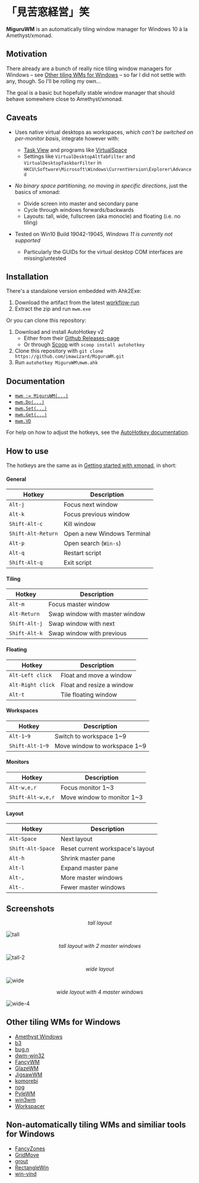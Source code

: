# 「見苦窓経営」笑

**MiguruWM** is an automatically tiling window manager for Windows 10 à la Amethyst/xmonad.

## Motivation

There already are a bunch of really nice tiling window managers for Windows – see [Other tiling WMs for Windows](#other-tiling-wms-for-windows) – so far I did not settle with any, though. So I'll be rolling my own...

The goal is a basic but hopefully stable window manager that should behave somewhere close to Amethyst/xmonad.

## Caveats

- Uses native virtual desktops as workspaces, *which can't be switched on per-monitor basis*, integrate however with:
    - [Task View](https://support.microsoft.com/en-us/windows/get-more-done-with-multitasking-in-windows-b4fa0333-98f8-ef43-e25c-06d4fb1d6960) and programs like [VirtualSpace](https://github.com/newlooper/VirtualSpace)
    - Settings like `VirtualDesktopAltTabFilter` and `VirtualDesktopTaskbarFilter` in `HKCU\Software\Microsoft\Windows\CurrentVersion\Explorer\Advanced`

- *No binary space partitioning, no moving in specific directions*, just the basics of xmonad:
    - Divide screen into master and secondary pane
    - Cycle through windows forwards/backwards
    - Layouts: tall, wide, fullscreen (aka monocle) and floating (i.e. no tiling)

- Tested on Win10 Build 19042-19045, *Windows 11 is currently not supported*
    - Particularly the GUIDs for the virtual desktop COM interfaces are missing/untested

## Installation

There's a standalone version embedded with Ahk2Exe:
1. Download the artifact from the latest [workflow-run](https://github.com/imawizard/MiguruWM/actions/workflows/bundle-exe.yml)
2. Extract the zip and run `mwm.exe`

Or you can clone this repository:
1. Download and install AutoHotkey v2
    - Either from their [Github Releases-page](https://github.com/AutoHotkey/AutoHotkey/tags)
    - Or through [Scoop](https://scoop.sh) with `scoop install autohotkey`
2. Clone this repository with `git clone https://github.com/imawizard/MiguruWM.git`
3. Run `autohotkey MiguruWM\mwm.ahk`

## Documentation

- [`mwm := MiguruWM(...)`](lib/miguru/miguru.ahk#L48-L92)
- [`mwm.Do(...)`](lib/miguru/miguru.ahk#L133-L153)
- [`mwm.Set(...)`](lib/miguru/miguru.ahk#L159-L175)
- [`mwm.Get(...)`](lib/miguru/miguru.ahk#L179-L190)
- [`mwm.VD`](lib/vd/vd.ahk#L56-L236)

For help on how to adjust the hotkeys, see the [AutoHotkey documentation](https://www.autohotkey.com/docs/v2/Hotkeys.htm).

## How to use

The hotkeys are the same as in [Getting started with xmonad](https://xmonad.org/tour.html), in short:

#### General

Hotkey|Description
--|--
`Alt-j`|Focus next window
`Alt-k`|Focus previous window
`Shift-Alt-c`|Kill window
`Shift-Alt-Return`|Open a new Windows Terminal
`Alt-p`|Open search (`Win-s`)
`Alt-q`|Restart script
`Shift-Alt-q`|Exit script

#### Tiling

Hotkey|Description
--|--
`Alt-m`|Focus master window
`Alt-Return`|Swap window with master window
`Shift-Alt-j`|Swap window with next
`Shift-Alt-k`|Swap window with previous

#### Floating

Hotkey|Description
--|--
`Alt-Left click`|Float and move a window
`Alt-Right click`|Float and resize a window
`Alt-t`|Tile floating window

#### Workspaces

Hotkey|Description
--|--
`Alt-1~9`|Switch to workspace 1~9
`Shift-Alt-1~9`|Move window to workspace 1~9

#### Monitors

Hotkey|Description
--|--
`Alt-w,e,r`|Focus monitor 1~3
`Shift-Alt-w,e,r`|Move window to monitor 1~3

#### Layout

Hotkey|Description
--|--
`Alt-Space`|Next layout
`Shift-Alt-Space`|Reset current workspace's layout
`Alt-h`|Shrink master pane
`Alt-l`|Expand master pane
`Alt-,`|More master windows
`Alt-.`|Fewer master windows

## Screenshots

<p align="center">
<i>tall layout</i>
</p>

![tall](https://user-images.githubusercontent.com/1701648/232513829-b797d47c-7d80-4b92-8af2-e840bd3ddeec.png)

<p align="center">
<i>tall layout with 2 master windows</i>
</p>

![tall-2](https://user-images.githubusercontent.com/1701648/232513851-b306525d-511f-4876-968c-29d17c92eeb9.png)

<p align="center">
<i>wide layout</i>
</p>

![wide](https://user-images.githubusercontent.com/1701648/232513875-ab26de30-f597-48ee-9ae1-eaf2dbeff23e.png)

<p align="center">
<i>wide layout with 4 master windows</i>
</p>

![wide-4](https://user-images.githubusercontent.com/1701648/232513891-0972dd3f-0dd2-43a2-bbdd-c2f83f8d8626.png)

## Other tiling WMs for Windows

- [Amethyst Windows](https://github.com/glsorre/amethystwindows)
- [b3](https://github.com/ritschmaster/b3)
- [bug.n](https://github.com/fuhsjr00/bug.n)
- [dwm-win32](https://github.com/prabirshrestha/dwm-win32)
- [FancyWM](https://github.com/FancyWM/fancywm)
- [GlazeWM](https://github.com/lars-berger/GlazeWM)
- [JigsawWM](https://github.com/klesh/JigsawWM)
- [komorebi](https://github.com/LGUG2Z/komorebi)
- [nog](https://github.com/TimUntersberger/nog)
- [PyleWM](https://github.com/GGLucas/PyleWM)
- [win3wm](https://github.com/McYoloSwagHam/win3wm)
- [Workspacer](https://github.com/workspacer/workspacer)

## Non-automatically tiling WMs and similiar tools for Windows

- [FancyZones](https://docs.microsoft.com/en-us/windows/powertoys/fancyzones)
- [GridMove](https://github.com/jgpaiva/GridMove)
- [grout](https://github.com/tarkah/grout)
- [RectangleWin](https://github.com/ahmetb/RectangleWin)
- [win-vind](https://github.com/pit-ray/win-vind)

<!-- vim: set tw=0 wrap ts=4 sw=4 et: -->
